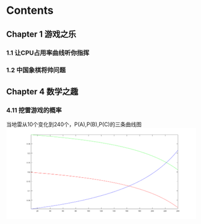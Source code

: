# Contents
## Chapter 1 游戏之乐
### 1.1 让CPU占用率曲线听你指挥
### 1.2 中国象棋将帅问题

## Chapter 4 数学之趣
### 4.11 挖雷游戏的概率
当地雷从10个变化到240个，P(A),P(B),P(C)的三条曲线图
<img src="https://github.com/luochonghai/BeautyOfProgramming/blob/master/Interest_On_Maths/4.11/values.png"  alt="4.11图"/>
